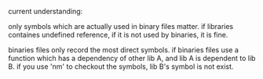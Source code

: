 current understanding:

only symbols which are actually used in binary files matter.
if libraries containes undefined reference, if it is not used by binaries, it is fine.

binaries files only record the most direct symbols.
if binaries files use a function which has a dependency of other lib A, and lib A is dependent to lib B. if you use 'nm' to checkout the symbols, lib B's symbol is not exist.